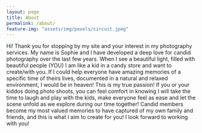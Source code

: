 ```yaml
---
layout: page
title: About
permalink: /about/
feature-img: "assets/img/pexels/circuit.jpeg"
---
```


Hi! Thank you for stopping by my site and your interest in my photography services.
My name is Sophie and I have developed a deep love for candid photography over the
last few years. When I see a beautiful light, filled with beautiful people (YOU) I am like a
kid in a candy store and want to create/with you. If I could help everyone have
amazing memories of a specific time of theirs lives, documented in a natural and
relaxed environment, I would be in heaven! This is my true passion!
If you or your kiddos doing photo shoots, you can feel comfort in knowing I will take the
time to laugh and play with the kids, make everyone feel as ease and let the scene
unfold as we explore during our time together! Candid members become my most
valued memories to have captured of my own family and friends, and this is what I aim
to create for you!
I look forward to working with you!
 
